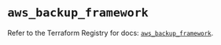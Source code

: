 # `aws_backup_framework`

Refer to the Terraform Registry for docs: [`aws_backup_framework`](https://registry.terraform.io/providers/hashicorp/aws/5.91.0/docs/resources/backup_framework).

